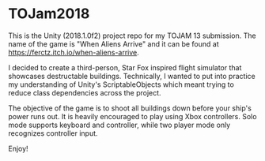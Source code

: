 # TOJam2018
This is the Unity (2018.1.0f2) project repo for my TOJAM 13 submission. The name of the game is "When Aliens Arrive" and it can be found at https://ferctz.itch.io/when-aliens-arrive.

I decided to create a third-person, Star Fox inspired flight simulator that showcases destructable buildings. Technically, I wanted to put into practice my understanding of Unity's ScriptableObjects which meant trying to reduce class dependencies across the project.

The objective of the game is to shoot all buildings down before your ship's power runs out. It is heavily encouraged to play using Xbox controllers. Solo mode supports keyboard and controller, while two player mode only recognizes controller input.

Enjoy!

